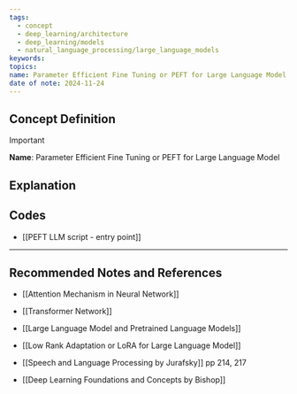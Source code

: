 ```yaml
---
tags:
  - concept
  - deep_learning/architecture
  - deep_learning/models
  - natural_language_processing/large_language_models
keywords: 
topics: 
name: Parameter Efficient Fine Tuning or PEFT for Large Language Model
date of note: 2024-11-24
---
```


## Concept Definition

>[!important]
>**Name**: Parameter Efficient Fine Tuning or PEFT for Large Language Model



## Explanation



## Codes

- [[PEFT LLM script  - entry point]]



-----------
##  Recommended Notes and References

- [[Attention Mechanism in Neural Network]]
- [[Transformer Network]]
- [[Large Language Model and Pretrained Language Models]]


- [[Low Rank Adaptation or LoRA for Large Language Model]]
- [[Speech and Language Processing by Jurafsky]] pp 214, 217
- [[Deep Learning Foundations and Concepts by Bishop]]